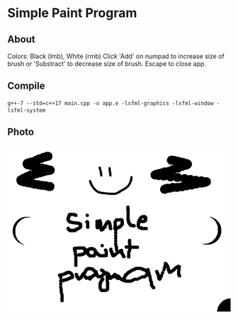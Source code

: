 # Simple Paint Program

## About
Colors: Black (lmb), White (rmb)
Click 'Add' on numpad to increase size of brush or 'Substract' to decrease size of brush.
Escape to close app.

## Compile
```
g++-7 --std=c++17 main.cpp -o app.e -lsfml-graphics -lsfml-window -lsfml-system
```

## Photo
<img src="image.png" alt="image"/>